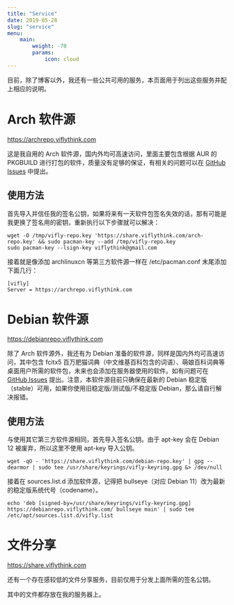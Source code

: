```yaml
---
title: "Service"
date: 2019-05-28
slug: "service"
menu:
    main:
        weight: -70
        params: 
            icon: cloud
---
```


目前，除了博客以外，我还有一些公共可用的服务，本页面用于列出这些服务并配上相应的说明。

# Arch 软件源
https://archrepo.viflythink.com

这是我自用的 Arch 软件源，国内外均可高速访问，里面主要包含根据 AUR 的 PKGBUILD 进行打包的软件，质量没有足够的保证，有相关的问题可以在 [GitHub Issues](https://github.com/vifly/arch-build/issues) 中提出。

## 使用方法
首先导入并信任我的签名公钥，如果将来有一天软件包签名失效的话，那有可能是我更换了签名用的密钥，重新执行以下步骤就可以解决：

```
wget -O /tmp/vifly-repo.key 'https://share.viflythink.com/arch-repo.key' && sudo pacman-key --add /tmp/vifly-repo.key
sudo pacman-key --lsign-key viflythink@gmail.com
```

接着就是像添加 archlinuxcn 等第三方软件源一样在 /etc/pacman.conf 末尾添加下面几行：

```
[vifly]
Server = https://archrepo.viflythink.com
```

# Debian 软件源
https://debianrepo.viflythink.com

除了 Arch 软件源外，我还有为 Debian 准备的软件源，同样是国内外均可高速访问，其中包含 fcitx5 百万肥猫词典（中文维基百科包含的词语）、萌娘百科词典等桌面用户所需的软件包，未来也会添加在服务器使用的软件。如有问题可在 [GitHub Issues](https://github.com/vifly/debian-build/issues) 提出。注意，本软件源目前只确保在最新的 Debian 稳定版（stable）可用，如果你使用旧稳定版/测试版/不稳定版 Debian，那么请自行解决报错。

## 使用方法
与使用其它第三方软件源相同，首先导入签名公钥。由于 apt-key 会在 Debian 12 被废弃，所以这里不使用 apt-key 导入公钥。

```
wget -qO - 'https://share.viflythink.com/debian-repo.key' | gpg --dearmor | sudo tee /usr/share/keyrings/vifly-keyring.gpg &> /dev/null
```

接着在 sources.list.d 添加软件源，记得把 bullseye（对应 Debian 11）改为最新的稳定版系统代号（codename）。

```
echo 'deb [signed-by=/usr/share/keyrings/vifly-keyring.gpg] https://debianrepo.viflythink.com/ bullseye main' | sudo tee /etc/apt/sources.list.d/vifly.list
```

# 文件分享
https://share.viflythink.com

还有一个存在感较低的文件分享服务，目前仅用于分发上面所需的签名公钥。

其中的文件都存放在我的服务器上。
